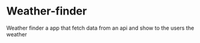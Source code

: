 # Weather-finder
Weather finder a app that fetch data from an api and show to the users the weather
